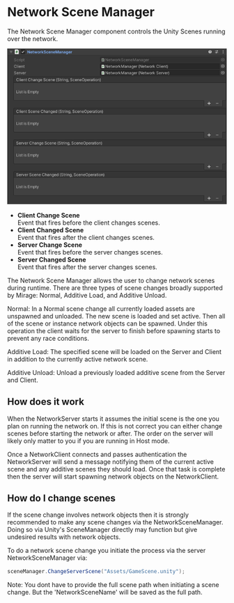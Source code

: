 # Network Scene Manager

The Network Scene Manager component controls the Unity Scenes running over the network.

![Network Scene Checker component](/img/components/NetworkSceneManager.png)

-   **Client Change Scene**  
    Event that fires before the client changes scenes.
-   **Client Changed Scene**  
    Event that fires after the client changes scenes.
-   **Server Change Scene**  
    Event that fires before the server changes scenes.
-   **Server Changed Scene**  
    Event that fires after the server changes scenes.

The Network Scene Manager allows the user to change network scenes during runtime. There are three types of scene changes broadly supported by Mirage: Normal, Additive Load, and Additive Unload.

Normal: In a Normal scene change all currently loaded assets are unspawned and unloaded. The new scene is loaded and set active. Then all of the scene or instance network objects can be spawned. Under this operation the client waits for the server to finish before spawning starts to prevent any race conditions.

Additive Load: The specified scene will be loaded on the Server and Client in addition to the currently active network scene.

Additive Unload: Unload a previously loaded additive scene from the Server and Client.

## How does it work

When the NetworkServer starts it assumes the initial scene is the one you plan on running the network on. If this is not correct you can either change scenes before starting the network or after. The order on the server will likely only matter to you if you are running in Host mode.

Once a NetworkClient connects and passes authentication the NetworkServer will send a message notifying them of the current active scene and any additive scenes they should load. Once that task is complete then the server will start spawning network objects on the NetworkClient.

## How do I change scenes

If the scene change involves network objects then it is strongly recommended to make any scene changes via the NetworkSceneManager. Doing so via Unity's SceneManager directly may function but give undesired results with network objects.

To do a network scene change you initiate the process via the server NetworkSceneManager via:

```cs
sceneManager.ChangeServerScene("Assets/GameScene.unity");
```

Note: You dont have to provide the full scene path when initiating a scene change. But the 'NetworkSceneName' will be saved as the full path.